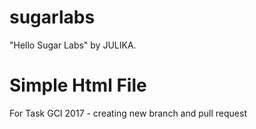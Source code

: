 # sugarlabs
"Hello Sugar Labs" by JULIKA.

# Simple Html File
For Task GCI 2017 - creating new branch and pull request
